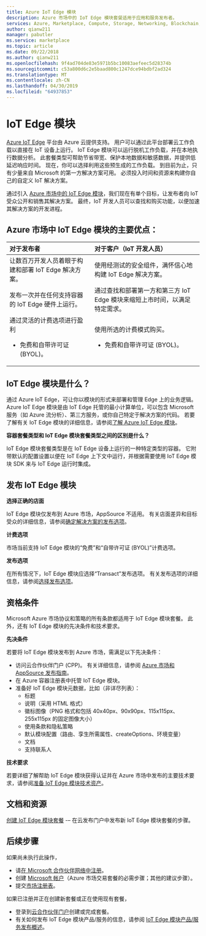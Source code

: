 ```yaml
---
title: Azure IoT Edge 模块
description: Azure 市场中的 IoT Edge 模块套餐适用于应用和服务发布者。
services: Azure, Marketplace, Compute, Storage, Networking, Blockchain, IoT Edge module offer
author: qianw211
manager: pabutler
ms.service: marketplace
ms.topic: article
ms.date: 09/22/2018
ms.author: qianw211
ms.openlocfilehash: 9f4ad704de83e5971b5bc10083aefeec5d28374b
ms.sourcegitcommit: c53a800d6c2e5baad800c1247dce94bdbf2ad324
ms.translationtype: MT
ms.contentlocale: zh-CN
ms.lasthandoff: 04/30/2019
ms.locfileid: "64937853"
---
```

# <a name="iot-edge-modules"></a>IoT Edge 模块

[Azure IoT Edge](https://azure.microsoft.com/services/iot-edge/) 平台由 Azure 云提供支持。  用户可以通过此平台部署云工作负载以直接在 IoT 设备上运行。  IoT Edge 模块可以运行脱机工作负载，并在本地执行数据分析。 此套餐类型可帮助节省带宽、保护本地数据和敏感数据，并提供低延迟响应时间。  现在，你可以选择利用这些预生成的工作负载。 到目前为止，只有少量来自 Microsoft 的第一方解决方案可用。  必须投入时间和资源来构建你自己的自定义 IoT 解决方案。

通过引入 [Azure 市场中的 IoT Edge 模块](https://azuremarketplace.microsoft.com/marketplace/apps/category/internet-of-things?page=1)，我们现在有单个目标，让发布者向 IoT 受众公开和销售其解决方案。 最终，IoT 开发人员可以查找和购买功能，以便加速其解决方案的开发进程。  

## <a name="key-benefits-of-iot-edge-modules-in-azure-marketplace"></a>Azure 市场中 IoT Edge 模块的主要优点：

| **对于发布者**    | **对于客户（IoT 开发人员）**  |
| :------------------- | :-------------------|
| 让数百万开发人员着眼于构建和部署 IoT Edge 解决方案。  | 使用经测试的安全组件，满怀信心地构建 IoT Edge 解决方案。 |
| 发布一次并在任何支持容器的 IoT Edge 硬件上运行。 | 通过查找和部署第一方和第三方 IoT Edge 模块来缩短上市时间，以满足特定需求。 |
| 通过灵活的计费选项进行盈利 <ul> <li> 免费和自带许可证 (BYOL)。 </li> </ul> | 使用所选的计费模式购买。 <ul> <li> 免费和自带许可证 (BYOL)。 </li> </ul> |

## <a name="what-is-an-iot-edge-module"></a>IoT Edge 模块是什么？

通过 Azure IoT Edge，可让你以模块的形式来部署和管理 Edge 上的业务逻辑。 Azure IoT Edge 模块是由 IoT Edge 托管的最小计算单位，可以包含 Microsoft 服务（如 Azure 流分析）、第三方服务，或你自己特定于解决方案的代码。 若要了解有关 IoT Edge 模块的详细信息，请参阅[了解 Azure IoT Edge 模块](https://docs.microsoft.com/azure/iot-edge/iot-edge-modules)。

**容器套餐类型和 IoT Edge 模块套餐类型之间的区别是什么？**

IoT Edge 模块套餐类型是在 IoT Edge 设备上运行的一种特定类型的容器。 它附带默认的配置设置以便在 IoT Edge 上下文中运行，并根据需要使用 IoT Edge 模块 SDK 来与 IoT Edge 运行时集成。

## <a name="publishing-your-iot-edge-module"></a>发布 IoT Edge 模块

**选择正确的店面**

IoT Edge 模块仅发布到 Azure 市场，AppSource 不适用。  有关店面差异和目标受众的详细信息，请参阅[确定解决方案的发布选项](https://docs.microsoft.com/azure/marketplace/determine-your-listing-type)。
 
**计费选项**

市场当前支持 IoT Edge 模块的“免费”和“自带许可证 (BYOL)”计费选项。
 
**发布选项**

在所有情况下，IoT Edge 模块应选择“Transact”发布选项。  有关发布选项的详细信息，请参阅[选择发布选项](https://docs.microsoft.com/azure/marketplace/determine-your-listing-type)。  

## <a name="eligibility-criteria"></a>资格条件

Microsoft Azure 市场协议和策略的所有条款都适用于 IoT Edge 模块套餐。  此外，还有 IoT Edge 模块的先决条件和技术要求。  

**先决条件**

若要将 IoT Edge 模块发布到 Azure 市场，需满足以下先决条件：

- 访问云合作伙伴门户 (CPP)。 有关详细信息，请参阅 [Azure 市场和 AppSource 发布指南](https://docs.microsoft.com/azure/marketplace/marketplace-publishers-guide)。
- 在 Azure 容器注册表中托管 IoT Edge 模块。 
- 准备好 IoT Edge 模块元数据，比如（非详尽列表）： 
    - 标题
    - 说明（采用 HTML 格式）
    - 徽标图像（PNG 格式和包括 40x40px、90x90px、115x115px、255x115px 的固定图像大小）
    - 使用条款和隐私策略
    - 默认模块配置（路由、孪生所需属性、createOptions、环境变量）
    - 文档
    - 支持联系人

**技术要求**

若要详细了解帮助 IoT Edge 模块获得认证并在 Azure 市场中发布的主要技术要求，请参阅[准备 IoT Edge 模块技术资产](https://docs.microsoft.com/azure/marketplace/cloud-partner-portal/iot-edge-module/cpp-create-technical-assets)。  

## <a name="documentation-and-resources"></a>文档和资源

[创建 IoT Edge 模块套餐](https://docs.microsoft.com/azure/marketplace/cloud-partner-portal/iot-edge-module/cpp-create-offer) -– 在云发布门户中发布新 IoT Edge 模块套餐的步骤。

## <a name="next-steps"></a>后续步骤

如果尚未执行此操作，

- 请[在 Microsoft 合作伙伴网络中注册](https://partner.microsoft.com/membership)。
- 创建 [Microsoft 帐户](https://account.microsoft.com/account/)（Azure 市场交易套餐的必需步骤；其他的建议步骤）。
- 提交[市场注册表](https://azuremarketplace.microsoft.com/sell/signup)。

如果已注册并正在创建新套餐或正在使用现有套餐，

- 登录到[云合作伙伴门户](https://cloudpartner.azure.com/)创建或完成套餐。
- 有关如何发布 IoT Edge 模块产品/服务的信息，请参阅 [IoT Edge 模块产品/服务发布概述](https://docs.microsoft.com/azure/marketplace/cloud-partner-portal/iot-edge-module/cpp-offer-process-parts)。
